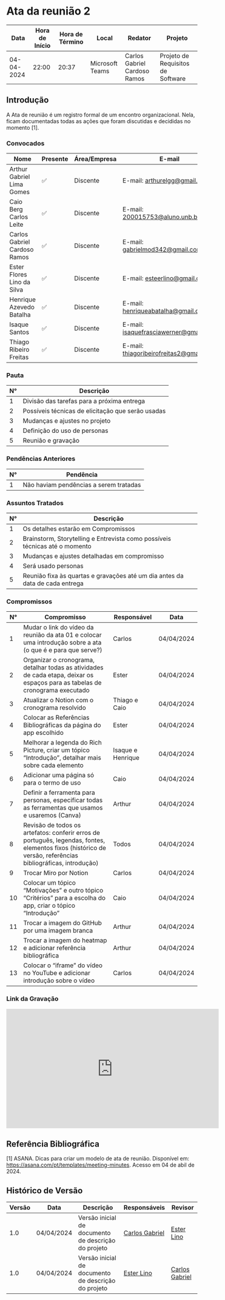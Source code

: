 # Ata da reunião 2

| Data       | Hora de Início | Hora de Término | Local           | Redator               | Projeto       |
|------------|-----------------|------------------|-----------------|-----------------------|---------------|
| 04-04-2024 | 22:00           | 20:37            | Microsoft Teams | Carlos Gabriel Cardoso Ramos | Projeto de Requisitos de Software|

## Introdução

A Ata de reunião é um registro formal de um encontro organizacional. Nela, ficam documentadas todas as ações que foram discutidas e decididas no momento [1].

### Convocados

| Nome                                  | Presente | Área/Empresa | E-mail                                |
|---------------------------------------|----------|--------------|---------------------------------------|
| Arthur Gabriel Lima Gomes                  | ✅        | Discente     | E-mail: arthurelgg@gmail.com |
| Caio Berg Carlos Leite            | ✅       | Discente     | E-mail: 200015753@aluno.unb.br        |
| Carlos Gabriel Cardoso Ramos                | ✅       | Discente     | E-mail: gabrielmod342@gmail.com    |
| Ester Flores Lino da Silva                | ✅       | Discente     | E-mail: esteerlino@gmail.com   |
| Henrique Azevedo Batalha             | ✅       | Discente     | E-mail:  henriqueabatalha@gmail.com     |
| Isaque Santos | ✅        | Discente     | E-mail: isaquefrasciawerner@gmail.com        |
| Thiago Ribeiro Freitas                   | ✅      | Discente     | E-mail: thiagoribeirofreitas2@gmail.com         |

### Pauta

| N°  | Descrição                                         |
|-----|---------------------------------------------------|
| 1   | Divisão das tarefas  para a próxima entrega   |
| 2   | Possíveis técnicas de elicitação que serão usadas   |
| 3   | Mudanças e ajustes no projeto   |
| 4   | Definição do uso de personas   |
| 5   | Reunião e gravação   |

### Pendências Anteriores

| N°  | Pendência                                          |
|-----|----------------------------------------------------|
| 1   | Não haviam pendências a serem tratadas            |

### Assuntos Tratados

| N°  | Descrição                                           |
|-----|-----------------------------------------------------|
| 1   | Os detalhes estarão em Compromissos |
| 2   | Brainstorm, Storytelling e Entrevista  como possíveis técnicas até o momento |
| 3   | Mudanças e ajustes detalhadas em compromisso    |
| 4   | Será usado personas   |
| 5   | Reunião fixa às quartas e gravações até um dia antes da data de cada entrega |

### Compromissos

| N°  | Compromisso                           | Responsável        | Data       |
|-----|---------------------------------------|--------------------|------------|
| 1   | Mudar o link do vídeo da reunião da ata 01 e colocar uma introdução sobre a ata (o que é e para que serve?) | Carlos               | 04/04/2024 |
| 2   | Organizar o cronograma, detalhar todas as atividades de cada etapa, deixar os espaços para as tabelas de cronograma executado | Ester             | 04/04/2024  |
| 3   | Atualizar o Notion com o cronograma resolvido | Thiago e Caio    | 04/04/2024   |
| 4   | Colocar as Referências Bibliográficas da página do app escolhido | Ester    | 04/04/2024  |
| 5   | Melhorar a legenda do Rich Picture, criar um tópico “Introdução”, detalhar mais sobre cada elemento | Isaque e Henrique           | 04/04/2024   |
| 6   | Adicionar uma página só para o termo de uso | Caio              | 04/04/2024  |
| 7   | Definir a ferramenta para personas, especificar todas as ferramentas que usamos e usaremos (Canva) | Arthur              | 04/04/2024  |
| 8   | Revisão de todos os artefatos: conferir erros de português, legendas, fontes, elementos fixos (histórico de versão, referências bibliográficas, introdução) | Todos              | 04/04/2024  |
| 9   | Trocar Miro por Notion | Carlos | 04/04/2024  |
| 10  | Colocar um tópico “Motivações” e outro tópico “Critérios” para a escolha do app, criar o tópico “Introdução” | Caio | 04/04/2024 |
| 11  | Trocar a imagem do GitHub por uma imagem branca | Arthur | 04/04/2024 |
| 12  | Trocar a imagem do heatmap e adicionar referência bibliográfica | Arthur | 04/04/2024 |
| 13  | Colocar o “iframe” do vídeo no YouTube e adicionar introdução sobre o vídeo | Carlos | 04/04/2024 |

### Link da Gravação

<iframe width="560" height="315" src="https://www.youtube.com/embed/yjM1M2NwJRQ?si=vVz0zUadTyIf7d8N" title="YouTube video player" frameborder="0" allow="accelerometer; autoplay; clipboard-write; encrypted-media; gyroscope; picture-in-picture; web-share" referrerpolicy="strict-origin-when-cross-origin" allowfullscreen></iframe>

## Referência Bibliográfica

[1] ASANA. Dicas para criar um modelo de ata de reunião. Disponível em: https://asana.com/pt/templates/meeting-minutes. Acesso em 04 de abil de 2024.

## Histórico de Versão

| Versão | Data       | Descrição                           | Responsáveis          | Revisor        |
|--------|------------|-------------------------------------|------------------------|----------------|
|1.0	|04/04/2024|	Versão inicial de documento de descrição do projeto	|[Carlos Gabriel](https://github.com/TheCarlosRamos)|[Ester Lino](https://github.com/esteerlino) |
|1.0	|04/04/2024|	Versão inicial de documento de descrição do projeto	|[Ester Lino](https://github.com/esteerlino)|[Carlos Gabriel](https://github.com/TheCarlosRamos) |
